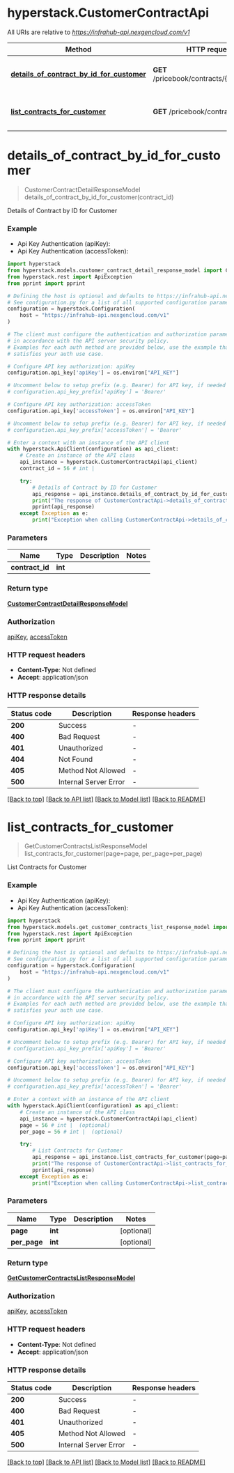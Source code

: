 # hyperstack.CustomerContractApi

All URIs are relative to *https://infrahub-api.nexgencloud.com/v1*

Method | HTTP request | Description
------------- | ------------- | -------------
[**details_of_contract_by_id_for_customer**](CustomerContractApi.md#details_of_contract_by_id_for_customer) | **GET** /pricebook/contracts/{contract_id} | Details of Contract by ID for Customer
[**list_contracts_for_customer**](CustomerContractApi.md#list_contracts_for_customer) | **GET** /pricebook/contracts | List Contracts for Customer


# **details_of_contract_by_id_for_customer**
> CustomerContractDetailResponseModel details_of_contract_by_id_for_customer(contract_id)

Details of Contract by ID for Customer

### Example

* Api Key Authentication (apiKey):
* Api Key Authentication (accessToken):

```python
import hyperstack
from hyperstack.models.customer_contract_detail_response_model import CustomerContractDetailResponseModel
from hyperstack.rest import ApiException
from pprint import pprint

# Defining the host is optional and defaults to https://infrahub-api.nexgencloud.com/v1
# See configuration.py for a list of all supported configuration parameters.
configuration = hyperstack.Configuration(
    host = "https://infrahub-api.nexgencloud.com/v1"
)

# The client must configure the authentication and authorization parameters
# in accordance with the API server security policy.
# Examples for each auth method are provided below, use the example that
# satisfies your auth use case.

# Configure API key authorization: apiKey
configuration.api_key['apiKey'] = os.environ["API_KEY"]

# Uncomment below to setup prefix (e.g. Bearer) for API key, if needed
# configuration.api_key_prefix['apiKey'] = 'Bearer'

# Configure API key authorization: accessToken
configuration.api_key['accessToken'] = os.environ["API_KEY"]

# Uncomment below to setup prefix (e.g. Bearer) for API key, if needed
# configuration.api_key_prefix['accessToken'] = 'Bearer'

# Enter a context with an instance of the API client
with hyperstack.ApiClient(configuration) as api_client:
    # Create an instance of the API class
    api_instance = hyperstack.CustomerContractApi(api_client)
    contract_id = 56 # int | 

    try:
        # Details of Contract by ID for Customer
        api_response = api_instance.details_of_contract_by_id_for_customer(contract_id)
        print("The response of CustomerContractApi->details_of_contract_by_id_for_customer:\n")
        pprint(api_response)
    except Exception as e:
        print("Exception when calling CustomerContractApi->details_of_contract_by_id_for_customer: %s\n" % e)
```



### Parameters


Name | Type | Description  | Notes
------------- | ------------- | ------------- | -------------
 **contract_id** | **int**|  | 

### Return type

[**CustomerContractDetailResponseModel**](CustomerContractDetailResponseModel.md)

### Authorization

[apiKey](../README.md#apiKey), [accessToken](../README.md#accessToken)

### HTTP request headers

 - **Content-Type**: Not defined
 - **Accept**: application/json

### HTTP response details

| Status code | Description | Response headers |
|-------------|-------------|------------------|
**200** | Success |  -  |
**400** | Bad Request |  -  |
**401** | Unauthorized |  -  |
**404** | Not Found |  -  |
**405** | Method Not Allowed |  -  |
**500** | Internal Server Error |  -  |

[[Back to top]](#) [[Back to API list]](../README.md#documentation-for-api-endpoints) [[Back to Model list]](../README.md#documentation-for-models) [[Back to README]](../README.md)

# **list_contracts_for_customer**
> GetCustomerContractsListResponseModel list_contracts_for_customer(page=page, per_page=per_page)

List Contracts for Customer

### Example

* Api Key Authentication (apiKey):
* Api Key Authentication (accessToken):

```python
import hyperstack
from hyperstack.models.get_customer_contracts_list_response_model import GetCustomerContractsListResponseModel
from hyperstack.rest import ApiException
from pprint import pprint

# Defining the host is optional and defaults to https://infrahub-api.nexgencloud.com/v1
# See configuration.py for a list of all supported configuration parameters.
configuration = hyperstack.Configuration(
    host = "https://infrahub-api.nexgencloud.com/v1"
)

# The client must configure the authentication and authorization parameters
# in accordance with the API server security policy.
# Examples for each auth method are provided below, use the example that
# satisfies your auth use case.

# Configure API key authorization: apiKey
configuration.api_key['apiKey'] = os.environ["API_KEY"]

# Uncomment below to setup prefix (e.g. Bearer) for API key, if needed
# configuration.api_key_prefix['apiKey'] = 'Bearer'

# Configure API key authorization: accessToken
configuration.api_key['accessToken'] = os.environ["API_KEY"]

# Uncomment below to setup prefix (e.g. Bearer) for API key, if needed
# configuration.api_key_prefix['accessToken'] = 'Bearer'

# Enter a context with an instance of the API client
with hyperstack.ApiClient(configuration) as api_client:
    # Create an instance of the API class
    api_instance = hyperstack.CustomerContractApi(api_client)
    page = 56 # int |  (optional)
    per_page = 56 # int |  (optional)

    try:
        # List Contracts for Customer
        api_response = api_instance.list_contracts_for_customer(page=page, per_page=per_page)
        print("The response of CustomerContractApi->list_contracts_for_customer:\n")
        pprint(api_response)
    except Exception as e:
        print("Exception when calling CustomerContractApi->list_contracts_for_customer: %s\n" % e)
```



### Parameters


Name | Type | Description  | Notes
------------- | ------------- | ------------- | -------------
 **page** | **int**|  | [optional] 
 **per_page** | **int**|  | [optional] 

### Return type

[**GetCustomerContractsListResponseModel**](GetCustomerContractsListResponseModel.md)

### Authorization

[apiKey](../README.md#apiKey), [accessToken](../README.md#accessToken)

### HTTP request headers

 - **Content-Type**: Not defined
 - **Accept**: application/json

### HTTP response details

| Status code | Description | Response headers |
|-------------|-------------|------------------|
**200** | Success |  -  |
**400** | Bad Request |  -  |
**401** | Unauthorized |  -  |
**405** | Method Not Allowed |  -  |
**500** | Internal Server Error |  -  |

[[Back to top]](#) [[Back to API list]](../README.md#documentation-for-api-endpoints) [[Back to Model list]](../README.md#documentation-for-models) [[Back to README]](../README.md)


